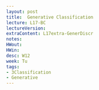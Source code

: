 ```yaml
---
layout: post
title:  Generative Classification
lecture: L17-BC
lectureVersion: 
extraContent: L17extra-GenerDiscr
notes: 
HWout: 
HWin: 
desc: W12
week: Tu
tags:
- 3Classification
- Generative
---
```

